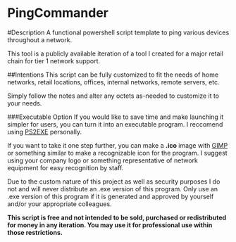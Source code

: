 # PingCommander
#Description
A functional powershell script template to ping various devices throughout a network.

This tool is a publicly available iteration of a tool I created for a major retail chain for tier 1 network support.

##Intentions
This script can be fully customized to fit the needs of home networks, retail locations, offices, internal networks, remote servers, etc.

Simply follow the notes and alter any octets as-needed to customize it to your needs.

###Executable Option
If you would like to save time and make launching it simpler for users, you can turn it into an executable program. I reccomend using [PS2EXE](https://github.com/MScholtes/PS2EXE) personally. 

If you want to take it one step further, you can make a **.ico** image with [GIMP](https://www.gimp.org/) or something similar to make a recognizable icon for the program. I suggest using your company logo or something representative of network equipment for easy recognition by staff.

Due to the custom nature of this project as well as security purposes I do not and will never distribute an .exe version of this program. Only use an .exe version of this program if it is generated and approved by yourself and/or your appropriate colleagues.

**This script is free and not intended to be sold, purchased or redistributed for money in any iteration. You may use it for professional use within those restrictions.**
